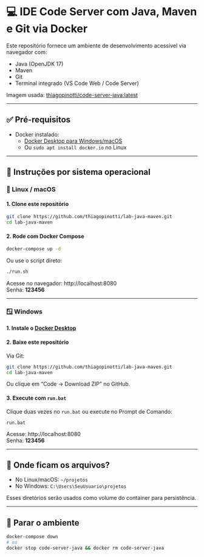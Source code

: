 # 💻 IDE Code Server com Java, Maven e Git via Docker

Este repositório fornece um ambiente de desenvolvimento acessível via navegador com:

- Java (OpenJDK 17)
- Maven
- Git
- Terminal integrado (VS Code Web / Code Server)

Imagem usada: [thiagopinotti/code-server-java:latest](https://hub.docker.com/r/thiagopinotti/code-server-java)

---

## ✅ Pré-requisitos

- Docker instalado:
  - [Docker Desktop para Windows/macOS](https://www.docker.com/products/docker-desktop)
  - Ou `sudo apt install docker.io` no Linux

---

## 🚀 Instruções por sistema operacional

### 🐧 Linux / macOS

#### 1. Clone este repositório

```bash
git clone https://github.com/thiagopinotti/lab-java-maven.git
cd lab-java-maven
```

#### 2. Rode com Docker Compose

```bash
docker-compose up -d
```

Ou use o script direto:

```bash
./run.sh
```

Acesse no navegador: http://localhost:8080  
Senha: **123456**

---

### 🪟 Windows

#### 1. Instale o [Docker Desktop](https://www.docker.com/products/docker-desktop)

#### 2. Baixe este repositório

Via Git:

```bash
git clone https://github.com/thiagopinotti/lab-java-maven.git
cd lab-java-maven
```

Ou clique em “Code → Download ZIP” no GitHub.

#### 3. Execute com `run.bat`

Clique duas vezes no `run.bat` ou execute no Prompt de Comando:

```
run.bat
```

Acesse: http://localhost:8080  
Senha: **123456**

---

## 📁 Onde ficam os arquivos?

- No Linux/macOS: `~/projetos`
- No Windows: `C:\Users\SeuUsuario\projetos`

Esses diretórios serão usados como volume do container para persistência.

---

## 🛑 Parar o ambiente

```bash
docker-compose down
# ou
docker stop code-server-java && docker rm code-server-java
```
